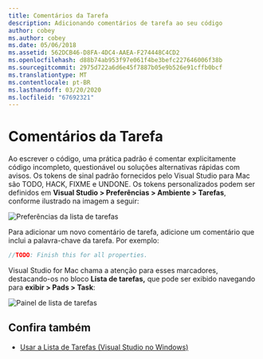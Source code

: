 ```yaml
---
title: Comentários da Tarefa
description: Adicionando comentários de tarefa ao seu código
author: cobey
ms.author: cobey
ms.date: 05/06/2018
ms.assetid: 562DCB46-D8FA-4DC4-AAEA-F274448C4CD2
ms.openlocfilehash: d88b74ab953f97e061f4be3befc227646006f38b
ms.sourcegitcommit: 2975d722a6d6e45f7887b05e9b526e91cffb0bcf
ms.translationtype: MT
ms.contentlocale: pt-BR
ms.lasthandoff: 03/20/2020
ms.locfileid: "67692321"
---
```

# <a name="task-comments"></a>Comentários da Tarefa

Ao escrever o código, uma prática padrão é comentar explicitamente código incompleto, questionável ou soluções alternativas rápidas com avisos. Os tokens de sinal padrão fornecidos pelo Visual Studio para Mac são TODO, HACK, FIXME e UNDONE. Os tokens personalizados podem ser definidos em **Visual Studio > Preferências > Ambiente > Tarefas**, conforme ilustrado na imagem a seguir:

![Preferências da lista de tarefas](media/source-editor-image10.png)

Para adicionar um novo comentário de tarefa, adicione um comentário que inclui a palavra-chave da tarefa. Por exemplo: 

```csharp
//TODO: Finish this for all properties.
```

Visual Studio for Mac chama a atenção para esses marcadores, destacando-os no bloco **Lista de tarefas,** que pode ser exibido navegando para **exibir > Pads > Task**:

![Painel de lista de tarefas](media/source-editor-image11.png)

## <a name="see-also"></a>Confira também

- [Usar a Lista de Tarefas (Visual Studio no Windows)](/visualstudio/ide/using-the-task-list)